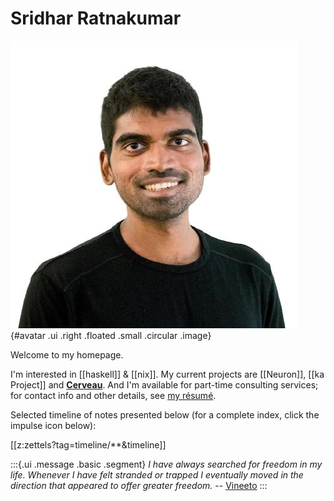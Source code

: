 # Sridhar Ratnakumar

![avatar](static/favicon.jpeg){#avatar .ui .right .floated .small .circular .image}

Welcome to my homepage. 

I'm interested in [[haskell]] & [[nix]]. My current projects are [[Neuron]], [[ka Project]] and [**Cerveau**](https://www.cerveau.app/). And I'm available for part-time consulting services; for contact info and other details, see [my résumé](./static/resume.pdf).

Selected timeline of notes presented below (for a complete index, click the impulse icon below):

[[z:zettels?tag=timeline/**&timeline]]

:::{.ui .message .basic .segment}
*I have always searched for freedom in my life. Whenever I have felt stranded or trapped I eventually moved in the direction that appeared to offer greater freedom.* -- [Vineeto](http://actualfreedom.com.au/actualism/vineeto/vineeto.htm)
:::
